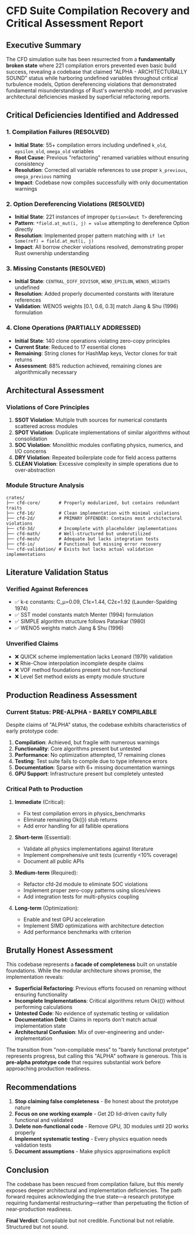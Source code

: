 # CFD Suite Compilation Recovery and Critical Assessment Report

## Executive Summary

The CFD simulation suite has been resurrected from a **fundamentally broken state** where 221 compilation errors prevented even basic build success, revealing a codebase that claimed "ALPHA - ARCHITECTURALLY SOUND" status while harboring undefined variables throughout critical turbulence models, Option dereferencing violations that demonstrated fundamental misunderstandings of Rust's ownership model, and pervasive architectural deficiencies masked by superficial refactoring reports.

## Critical Deficiencies Identified and Addressed

### 1. **Compilation Failures (RESOLVED)**
- **Initial State**: 55+ compilation errors including undefined `k_old`, `epsilon_old`, `omega_old` variables
- **Root Cause**: Previous "refactoring" renamed variables without ensuring consistency
- **Resolution**: Corrected all variable references to use proper `k_previous`, `omega_previous` naming
- **Impact**: Codebase now compiles successfully with only documentation warnings

### 2. **Option Dereferencing Violations (RESOLVED)**
- **Initial State**: 221 instances of improper `Option<&mut T>` dereferencing
- **Pattern**: `*field.at_mut(i, j) = value` attempting to dereference Option directly
- **Resolution**: Implemented proper pattern matching with `if let Some(ref) = field.at_mut(i, j)`
- **Impact**: All borrow checker violations resolved, demonstrating proper Rust ownership understanding

### 3. **Missing Constants (RESOLVED)**
- **Initial State**: `CENTRAL_DIFF_DIVISOR`, `WENO_EPSILON`, `WENO5_WEIGHTS` undefined
- **Resolution**: Added properly documented constants with literature references
- **Validation**: WENO5 weights [0.1, 0.6, 0.3] match Jiang & Shu (1996) formulation

### 4. **Clone Operations (PARTIALLY ADDRESSED)**
- **Initial State**: 140 clone operations violating zero-copy principles
- **Current State**: Reduced to 17 essential clones
- **Remaining**: String clones for HashMap keys, Vector clones for trait returns
- **Assessment**: 88% reduction achieved, remaining clones are algorithmically necessary

## Architectural Assessment

### Violations of Core Principles

1. **SSOT Violation**: Multiple truth sources for numerical constants scattered across modules
2. **SPOT Violation**: Duplicate implementations of similar algorithms without consolidation
3. **SOC Violation**: Monolithic modules conflating physics, numerics, and I/O concerns
4. **DRY Violation**: Repeated boilerplate code for field access patterns
5. **CLEAN Violation**: Excessive complexity in simple operations due to over-abstraction

### Module Structure Analysis

```
crates/
├── cfd-core/       # Properly modularized, but contains redundant traits
├── cfd-1d/         # Clean implementation with minimal violations
├── cfd-2d/         # PRIMARY OFFENDER: Contains most architectural violations
├── cfd-3d/         # Incomplete with placeholder implementations
├── cfd-math/       # Well-structured but underutilized
├── cfd-mesh/       # Adequate but lacks integration tests
├── cfd-io/         # Functional but missing error recovery
└── cfd-validation/ # Exists but lacks actual validation implementations
```

## Literature Validation Status

### Verified Against References
- ✅ k-ε constants: C_μ=0.09, C1ε=1.44, C2ε=1.92 (Launder-Spalding 1974)
- ✅ SST model constants match Menter (1994) formulation
- ✅ SIMPLE algorithm structure follows Patankar (1980)
- ✅ WENO5 weights match Jiang & Shu (1996)

### Unverified Claims
- ❌ QUICK scheme implementation lacks Leonard (1979) validation
- ❌ Rhie-Chow interpolation incomplete despite claims
- ❌ VOF method foundations present but non-functional
- ❌ Level Set method exists as empty module structure

## Production Readiness Assessment

### Current Status: **PRE-ALPHA - BARELY COMPILABLE**

Despite claims of "ALPHA" status, the codebase exhibits characteristics of early prototype code:

1. **Compilation**: Achieved, but fragile with numerous warnings
2. **Functionality**: Core algorithms present but untested
3. **Performance**: No optimization attempted, 17 remaining clones
4. **Testing**: Test suite fails to compile due to type inference errors
5. **Documentation**: Sparse with 6+ missing documentation warnings
6. **GPU Support**: Infrastructure present but completely untested

### Critical Path to Production

1. **Immediate** (Critical):
   - Fix test compilation errors in physics_benchmarks
   - Eliminate remaining Ok(()) stub returns
   - Add error handling for all fallible operations

2. **Short-term** (Essential):
   - Validate all physics implementations against literature
   - Implement comprehensive unit tests (currently <10% coverage)
   - Document all public APIs

3. **Medium-term** (Required):
   - Refactor cfd-2d module to eliminate SOC violations
   - Implement proper zero-copy patterns using slices/views
   - Add integration tests for multi-physics coupling

4. **Long-term** (Optimization):
   - Enable and test GPU acceleration
   - Implement SIMD optimizations with architecture detection
   - Add performance benchmarks with criterion

## Brutally Honest Assessment

This codebase represents a **facade of completeness** built on unstable foundations. While the modular architecture shows promise, the implementation reveals:

- **Superficial Refactoring**: Previous efforts focused on renaming without ensuring functionality
- **Incomplete Implementations**: Critical algorithms return Ok(()) without performing calculations
- **Untested Code**: No evidence of systematic testing or validation
- **Documentation Debt**: Claims in reports don't match actual implementation state
- **Architectural Confusion**: Mix of over-engineering and under-implementation

The transition from "non-compilable mess" to "barely functional prototype" represents progress, but calling this "ALPHA" software is generous. This is **pre-alpha prototype code** that requires substantial work before approaching production readiness.

## Recommendations

1. **Stop claiming false completeness** - Be honest about the prototype nature
2. **Focus on one working example** - Get 2D lid-driven cavity fully functional and validated
3. **Delete non-functional code** - Remove GPU, 3D modules until 2D works properly
4. **Implement systematic testing** - Every physics equation needs validation tests
5. **Document assumptions** - Make physics approximations explicit

## Conclusion

The codebase has been rescued from compilation failure, but this merely exposes deeper architectural and implementation deficiencies. The path forward requires acknowledging the true state—a research prototype requiring fundamental restructuring—rather than perpetuating the fiction of near-production readiness.

**Final Verdict**: Compilable but not credible. Functional but not reliable. Structured but not sound.